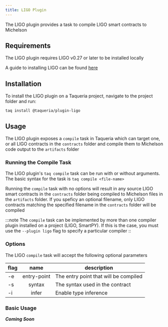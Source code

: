 ```yaml
---
title: LIGO Plugin
---
```


The LIGO plugin provides a task to compile LIGO smart contracts to Michelson

## Requirements

The LIGO plugin requires LIGO v0.27 or later to be installed locally

A guide to installing LIGO can be found [here](https://ligolang.org/docs/intro/installation)

## Installation

To install the LIGO plugin on a Taqueria project, navigate to the project folder and run:
```shell
taq install @taqueria/plugin-ligo
```

## Usage

The LIGO plugin exposes a `compile` task in Taqueria which can target one, or all LIGO contracts in the `contracts` folder and compile them to Michelson code output to the `artifacts` folder

### Running the Compile Task

The LIGO plugin's `taq compile` task can be run with or without arguments. The basic syntax for the task is `taq compile <file-name>`

Running the `compile` task with no options will result in any source LIGO smart contracts in the `contracts` folder being compiled to Michelson files in the `artifacts` folder. If you speficy an optional filename, only LIGO contracts matching the specified filename in the `contracts` folder will be compiled

:::note
The `compile` task can be implemented by more than one compiler plugin installed on a project (LIGO, SmartPY). If this is the case, you must use the `--plugin ligo` flag to specify a particular compiler
::

### Options

The LIGO `compile` task will accept the following optional parameters

| flag  |  name       | description                           |   
|-------|:-----------:|---------------------------------------|
|  -e   | entry-point | The entry point that will be compiled |
|  -s   | syntax      | The syntax used in the contract       |    
|  -i   | infer       | Enable type inference                 |   


### Basic Usage

***Coming Soon***






